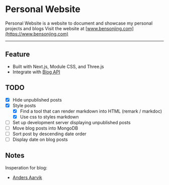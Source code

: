 # Personal Website

Personal Website is a website to document and showcase my personal projects and blogs
Visit the website at [www.bensonjing.com](https://www.bensonjing.com)

---

## Feature

- Built with Next.js, Module CSS, and Three.js
- Integrate with [Blog API](https://github.com/bensonjing/blog-api)

## TODO

- [x] Hide unpublished posts
- [x] Style posts
  - [x] Find a tool that can render markdown into HTML (remark / markdoc)
  - [x] Use css to styles markdown
- [ ] Set up development server displaying unpublished posts
- [ ] Move blog posts into MongoDB
- [ ] Sort post by descending date order
- [ ] Display date on blog posts

## Notes  
Insperation for blog:  
- [Anders Aarvik](https://aarvik.dk/)
